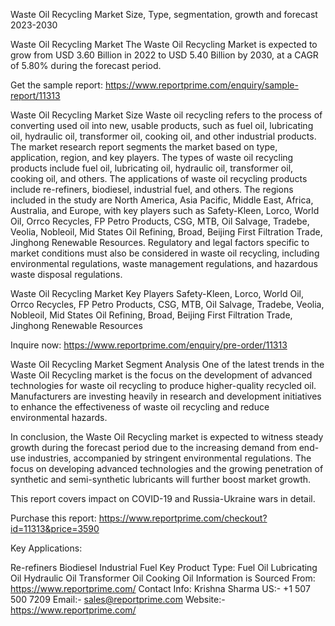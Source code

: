 Waste Oil Recycling Market Size, Type, segmentation, growth and forecast 2023-2030


Waste Oil Recycling Market
The Waste Oil Recycling Market is expected to grow from USD 3.60 Billion in 2022 to USD 5.40 Billion by 2030, at a CAGR of 5.80% during the forecast period.

Get the sample report: https://www.reportprime.com/enquiry/sample-report/11313

Waste Oil Recycling Market Size
Waste oil recycling refers to the process of converting used oil into new, usable products, such as fuel oil, lubricating oil, hydraulic oil, transformer oil, cooking oil, and other industrial products. The market research report segments the market based on type, application, region, and key players. The types of waste oil recycling products include fuel oil, lubricating oil, hydraulic oil, transformer oil, cooking oil, and others. The applications of waste oil recycling products include re-refiners, biodiesel, industrial fuel, and others. The regions included in the study are North America, Asia Pacific, Middle East, Africa, Australia, and Europe, with key players such as Safety-Kleen, Lorco, World Oil, Orrco Recycles, FP Petro Products, CSG, MTB, Oil Salvage, Tradebe, Veolia, Nobleoil, Mid States Oil Refining, Broad, Beijing First Filtration Trade, Jinghong Renewable Resources. Regulatory and legal factors specific to market conditions must also be considered in waste oil recycling, including environmental regulations, waste management regulations, and hazardous waste disposal regulations.

Waste Oil Recycling Market Key Players
Safety-Kleen, Lorco, World Oil, Orrco Recycles, FP Petro Products, CSG, MTB, Oil Salvage, Tradebe, Veolia, Nobleoil, Mid States Oil Refining, Broad, Beijing First Filtration Trade, Jinghong Renewable Resources

Inquire now: https://www.reportprime.com/enquiry/pre-order/11313

Waste Oil Recycling Market Segment Analysis
One of the latest trends in the Waste Oil Recycling market is the focus on the development of advanced technologies for waste oil recycling to produce higher-quality recycled oil. Manufacturers are investing heavily in research and development initiatives to enhance the effectiveness of waste oil recycling and reduce environmental hazards.

In conclusion, the Waste Oil Recycling market is expected to witness steady growth during the forecast period due to the increasing demand from end-use industries, accompanied by stringent environmental regulations. The focus on developing advanced technologies and the growing penetration of synthetic and semi-synthetic lubricants will further boost market growth.

This report covers impact on COVID-19 and Russia-Ukraine wars in detail.

Purchase this report: https://www.reportprime.com/checkout?id=11313&price=3590

Key Applications:

Re-refiners
Biodiesel
Industrial Fuel
Key Product Type:
Fuel Oil
Lubricating Oil
Hydraulic Oil
Transformer Oil
Cooking Oil
Information is Sourced From: https://www.reportprime.com/
Contact Info:
Krishna Sharma
US:- +1 507 500 7209
Email:- sales@reportprime.com
Website:- https://www.reportprime.com/
